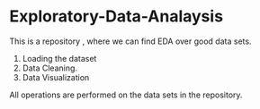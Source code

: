 # Exploratory-Data-Analaysis
This is a repository , where we can find EDA over good data sets.
1. Loading the dataset
2. Data Cleaning.
3. Data Visualization

All operations are performed on the data sets in the repository.

